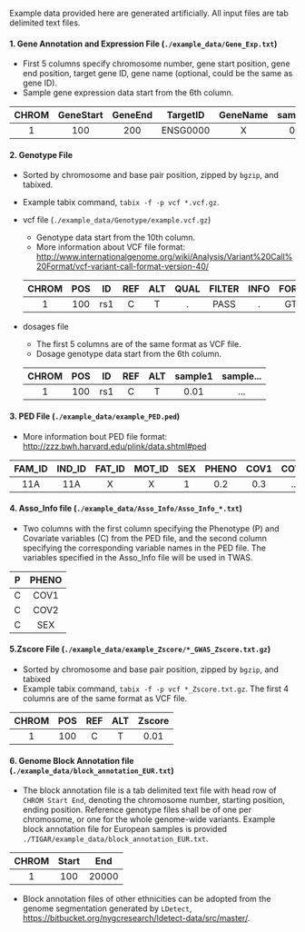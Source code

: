 Example data provided here are generated artificially. All input files are tab delimited text files.

#### 1. Gene Annotation and Expression File (`./example_data/Gene_Exp.txt`)
- First 5 columns specify chromosome number, gene start position, gene end position, target gene ID, gene name (optional, could be the same as gene ID).
- Sample gene expression data start from the 6th column. 

| CHROM | GeneStart | GeneEnd |   TargetID      | GeneName | sample1 | sample...|
|:-----:|:---------:|:-------:|:---------------:|:--------:|:-------:|:--------:|
|   1   |    100    |   200   |     ENSG0000    |     X    |   0.2   |     ...  |


#### 2. Genotype File
- Sorted by chromosome and base pair position, zipped by `bgzip`, and tabixed.
- Example tabix command, `tabix -f -p vcf *.vcf.gz`.

- vcf file (`./example_data/Genotype/example.vcf.gz`)
	- Genotype data start from the 10th column.
	- More information about VCF file format: http://www.internationalgenome.org/wiki/Analysis/Variant%20Call%20Format/vcf-variant-call-format-version-40/

	| CHROM | POS |  ID | REF | ALT | QUAL | FILTER | INFO | FORMAT |  sample1 | sample...|
	|:-----:|:---:|:---:|:---:|:---:|:----:|:------:|:----:|:------:|:--------:|:--------:|
	|   1   | 100 | rs1 |  C  |  T  |   .  |  PASS  |   .  |  GT:DS | 0/0:0.01 |    ...   |

- dosages file
	- The first 5 columns are of the same format as VCF file.
	- Dosage genotype data start from the 6th column.

	| CHROM | POS |  ID | REF | ALT | sample1 | sample...|
	|:-----:|:---:|:---:|:---:|:---:|:-------:|:--------:|
	|   1   | 100 | rs1 |  C  |  T  |   0.01  |    ...   |

#### 3. PED File (`./example_data/example_PED.ped`)
- More information bout PED file format: http://zzz.bwh.harvard.edu/plink/data.shtml#ped

| FAM_ID | IND_ID | FAT_ID | MOT_ID | SEX | PHENO | COV1 | COV...|
|:------:|:------:|:------:|:------:|:---:|:-----:|:---:|:---:|
|   11A  |   11A  |    X   |    X   |  1  |  0.2  | 0.3 |...|

#### 4. Asso_Info file (`./example_data/Asso_Info/Asso_Info_*.txt`)
- Two columns with the first column specifying the Phenotype (P) and Covariate variables (C) from the PED file, and the second column specifying the corresponding variable names in the PED file. The variables specified in the Asso_Info file will be used in TWAS.

|P|PHENO|
|:-----:|:---:|
|C|COV1|
|C|COV2|
|C|SEX|

#### 5.Zscore File (`./example_data/example_Zscore/*_GWAS_Zscore.txt.gz`)
- Sorted by chromosome and base pair position, zipped by `bgzip`, and tabixed
- Example tabix command, `tabix -f -p vcf *_Zscore.txt.gz`. The first 4 columns are of the same format as VCF file.

| CHROM | POS | REF | ALT | Zscore |
|:-----:|:---:|:---:|:---:|:------:|
|   1   | 100 |  C  |  T  |  0.01  |

#### 6. Genome Block Annotation file (`./example_data/block_annotation_EUR.txt`)
- The block annotation file is a tab delimited text file with head row of `CHROM Start End`, denoting the chromosome number, starting position, ending position. Reference genotype files shall be of one per chromosome, or one for the whole genome-wide variants. Example block annotation file for European samples is provided `./TIGAR/example_data/block_annotation_EUR.txt`. 

| CHROM |   Start   |   End   |
|:-----:|:---------:|:-------:|
|   1   |    100    | 20000   |  

- Block annotation files of other ethnicities can be adopted from the genome segmentation generated by `LDetect`, https://bitbucket.org/nygcresearch/ldetect-data/src/master/.
